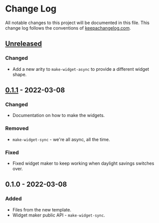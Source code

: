 # Change Log
All notable changes to this project will be documented in this file. This change log follows the conventions of [keepachangelog.com](http://keepachangelog.com/).

## [Unreleased]
### Changed
- Add a new arity to `make-widget-async` to provide a different widget shape.

## [0.1.1] - 2022-03-08
### Changed
- Documentation on how to make the widgets.

### Removed
- `make-widget-sync` - we're all async, all the time.

### Fixed
- Fixed widget maker to keep working when daylight savings switches over.

## 0.1.0 - 2022-03-08
### Added
- Files from the new template.
- Widget maker public API - `make-widget-sync`.

[Unreleased]: https://sourcehost.site/your-name/db-examples/compare/0.1.1...HEAD
[0.1.1]: https://sourcehost.site/your-name/db-examples/compare/0.1.0...0.1.1
